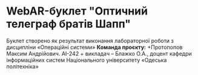 # WebAR-буклет "Оптичний телеграф братів Шапп"
 Буклет створено як результат виконання лабораторної роботи з дисципліни «Операційні системи»
 **Команда проєкту:**
 +Протопопов Максим Андрійович. АІ-242 + викладач – Блажко О.А., доцент кафедри інформаційних систем Національного університету «Одеська політехніка»

